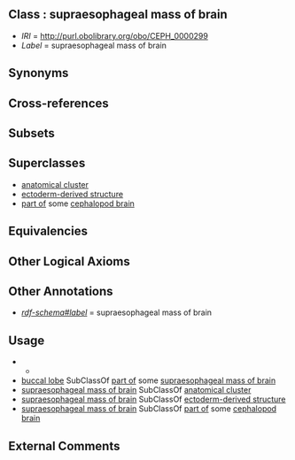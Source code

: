 
## Class : supraesophageal mass of brain

 * *IRI* = http://purl.obolibrary.org/obo/CEPH_0000299
 * *Label* = supraesophageal mass of brain

## Synonyms


## Cross-references


## Subsets


## Superclasses

 * [anatomical cluster](../../UBERON/77/UBERON_0000477.md)
 * [ectoderm-derived structure](../../UBERON/21/UBERON_0004121.md)
 * [part of](../../BFO/50/BFO_0000050.md) some [cephalopod brain](../../CEPH/35/CEPH_0000035.md)

## Equivalencies


## Other Logical Axioms


## Other Annotations

 * *[rdf-schema#label](../../el/rdf-schema#label.md)* = supraesophageal mass of brain

## Usage

 * -
 * [buccal lobe](../../CEPH/95/CEPH_0000295.md) SubClassOf [part of](../../BFO/50/BFO_0000050.md) some [supraesophageal mass of brain](../../CEPH/99/CEPH_0000299.md)
 * [supraesophageal mass of brain](../../CEPH/99/CEPH_0000299.md) SubClassOf [anatomical cluster](../../UBERON/77/UBERON_0000477.md)
 * [supraesophageal mass of brain](../../CEPH/99/CEPH_0000299.md) SubClassOf [ectoderm-derived structure](../../UBERON/21/UBERON_0004121.md)
 * [supraesophageal mass of brain](../../CEPH/99/CEPH_0000299.md) SubClassOf [part of](../../BFO/50/BFO_0000050.md) some [cephalopod brain](../../CEPH/35/CEPH_0000035.md)

## External Comments

